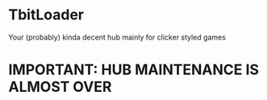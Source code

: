 # TbitLoader
Your (probably) kinda decent hub mainly for clicker styled games
# IMPORTANT: HUB MAINTENANCE IS ALMOST OVER
